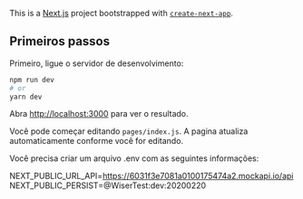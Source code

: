 This is a [Next.js](https://nextjs.org/) project bootstrapped with [`create-next-app`](https://github.com/vercel/next.js/tree/canary/packages/create-next-app).

## Primeiros passos

Primeiro, ligue o servidor de desenvolvimento:

```bash
npm run dev
# or
yarn dev
```

Abra [http://localhost:3000](http://localhost:3000) para ver o resultado.

Você pode começar editando `pages/index.js`. A pagina atualiza automaticamente conforme você for editando.

Você precisa criar um arquivo .env com as seguintes informações: 

NEXT_PUBLIC_URL_API=https://6031f3e7081a0100175474a2.mockapi.io/api
NEXT_PUBLIC_PERSIST=@WiserTest:dev:20200220


